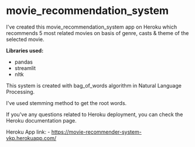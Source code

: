 
# movie_recommendation_system

I've created this movie_recommendation_system app on Heroku which recommends 5 most related movies on basis of genre, casts & theme of the selected movie.

**Libraries used:**
- pandas
- streamlit
- nltk

This system is created with bag_of_words algorithm in Natural Language Processing.

I've used stemming method to get the root words.

If you've any questions related to Heroku deployment, you can check the Heroku documentation page.

Heroku App link: - https://movie-recommender-system-vkp.herokuapp.com/


